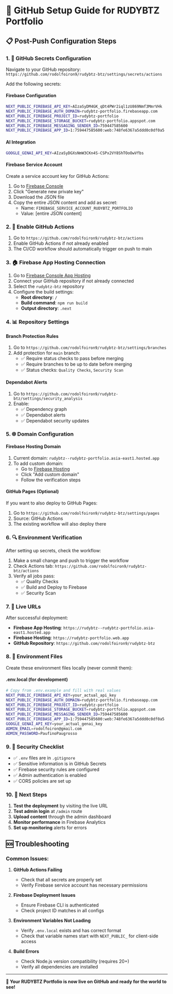 # 🚀 GitHub Setup Guide for RUDYBTZ Portfolio

## 📋 Post-Push Configuration Steps

### 1. 🔐 GitHub Secrets Configuration

Navigate to your GitHub repository: `https://github.com/rodolfoiron9/rudybtz-btz/settings/secrets/actions`

Add the following secrets:

#### **Firebase Configuration**
```bash
NEXT_PUBLIC_FIREBASE_API_KEY=AIzaSyDM4GK_qDt4PWr2iql1zU869Nmf3MmrVHk
NEXT_PUBLIC_FIREBASE_AUTH_DOMAIN=rudybtz-portfolio.firebaseapp.com
NEXT_PUBLIC_FIREBASE_PROJECT_ID=rudybtz-portfolio
NEXT_PUBLIC_FIREBASE_STORAGE_BUCKET=rudybtz-portfolio.appspot.com
NEXT_PUBLIC_FIREBASE_MESSAGING_SENDER_ID=759447585600
NEXT_PUBLIC_FIREBASE_APP_ID=1:759447585600:web:748fe6367a5ddd0c0df0a5
```

#### **AI Integration**
```bash
GOOGLE_GENAI_API_KEY=AIzaSyDGXsNmW3CKn4S-CSPx2VY8ShTOoOwVfbs
```

#### **Firebase Service Account**
Create a service account key for GitHub Actions:

1. Go to [Firebase Console](https://console.firebase.google.com/project/rudybtz-portfolio/settings/serviceaccounts/adminsdk)
2. Click "Generate new private key"
3. Download the JSON file
4. Copy the entire JSON content and add as secret:
   - Name: `FIREBASE_SERVICE_ACCOUNT_RUDYBTZ_PORTFOLIO`
   - Value: [entire JSON content]

### 2. 🔄 Enable GitHub Actions

1. Go to `https://github.com/rodolfoiron9/rudybtz-btz/actions`
2. Enable GitHub Actions if not already enabled
3. The CI/CD workflow should automatically trigger on push to main

### 3. 🏠 Firebase App Hosting Connection

1. Go to [Firebase Console App Hosting](https://console.firebase.google.com/project/rudybtz-portfolio/apphosting)
2. Connect your GitHub repository if not already connected
3. Select the `rudybtz-btz` repository
4. Configure the build settings:
   - **Root directory**: `/`
   - **Build command**: `npm run build`
   - **Output directory**: `.next`

### 4. 📊 Repository Settings

#### **Branch Protection Rules**
1. Go to `https://github.com/rodolfoiron9/rudybtz-btz/settings/branches`
2. Add protection for `main` branch:
   - ✅ Require status checks to pass before merging
   - ✅ Require branches to be up to date before merging
   - ✅ Status checks: `Quality Checks`, `Security Scan`

#### **Dependabot Alerts**
1. Go to `https://github.com/rodolfoiron9/rudybtz-btz/settings/security_analysis`
2. Enable:
   - ✅ Dependency graph
   - ✅ Dependabot alerts
   - ✅ Dependabot security updates

### 5. 🌐 Domain Configuration

#### **Firebase Hosting Domain**
1. Current domain: `rudybtz--rudybtz-portfolio.asia-east1.hosted.app`
2. To add custom domain:
   - Go to [Firebase Hosting](https://console.firebase.google.com/project/rudybtz-portfolio/hosting/main)
   - Click "Add custom domain"
   - Follow the verification steps

#### **GitHub Pages (Optional)**
If you want to also deploy to GitHub Pages:
1. Go to `https://github.com/rodolfoiron9/rudybtz-btz/settings/pages`
2. Source: GitHub Actions
3. The existing workflow will also deploy there

### 6. 🔍 Environment Verification

After setting up secrets, check the workflow:

1. Make a small change and push to trigger the workflow
2. Check Actions tab: `https://github.com/rodolfoiron9/rudybtz-btz/actions`
3. Verify all jobs pass:
   - ✅ Quality Checks
   - ✅ Build and Deploy to Firebase
   - ✅ Security Scan

### 7. 🎯 Live URLs

After successful deployment:

- **Firebase App Hosting**: `https://rudybtz--rudybtz-portfolio.asia-east1.hosted.app`
- **Firebase Hosting**: `https://rudybtz-portfolio.web.app`
- **GitHub Repository**: `https://github.com/rodolfoiron9/rudybtz-btz`

### 8. 📝 Environment Files

Create these environment files locally (never commit them):

#### **.env.local** (for development)
```bash
# Copy from .env.example and fill with real values
NEXT_PUBLIC_FIREBASE_API_KEY=your_actual_api_key
NEXT_PUBLIC_FIREBASE_AUTH_DOMAIN=rudybtz-portfolio.firebaseapp.com
NEXT_PUBLIC_FIREBASE_PROJECT_ID=rudybtz-portfolio
NEXT_PUBLIC_FIREBASE_STORAGE_BUCKET=rudybtz-portfolio.appspot.com
NEXT_PUBLIC_FIREBASE_MESSAGING_SENDER_ID=759447585600
NEXT_PUBLIC_FIREBASE_APP_ID=1:759447585600:web:748fe6367a5ddd0c0df0a5
GOOGLE_GENAI_API_KEY=your_actual_genai_key
ADMIN_EMAIL=rodolfoiron@gmail.com
ADMIN_PASSWORD=PaufinoPaugrosso
```

### 9. 🔐 Security Checklist

- ✅ `.env` files are in `.gitignore`
- ✅ Sensitive information is in GitHub Secrets
- ✅ Firebase security rules are configured
- ✅ Admin authentication is enabled
- ✅ CORS policies are set up

### 10. 🚀 Next Steps

1. **Test the deployment** by visiting the live URL
2. **Test admin login** at `/admin` route
3. **Upload content** through the admin dashboard
4. **Monitor performance** in Firebase Analytics
5. **Set up monitoring** alerts for errors

## 🆘 Troubleshooting

### Common Issues:

1. **GitHub Actions Failing**
   - Check that all secrets are properly set
   - Verify Firebase service account has necessary permissions

2. **Firebase Deployment Issues**
   - Ensure Firebase CLI is authenticated
   - Check project ID matches in all configs

3. **Environment Variables Not Loading**
   - Verify `.env.local` exists and has correct format
   - Check that variable names start with `NEXT_PUBLIC_` for client-side access

4. **Build Errors**
   - Check Node.js version compatibility (requires 20+)
   - Verify all dependencies are installed

---

**🎉 Your RUDYBTZ Portfolio is now live on GitHub and ready for the world to see!**